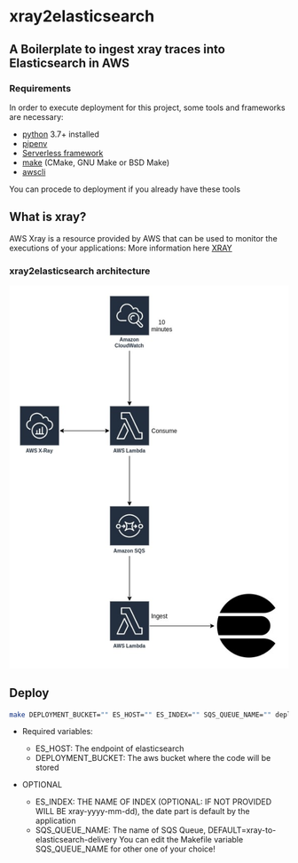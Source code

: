# xray2elasticsearch

## A Boilerplate to ingest xray traces into Elasticsearch in AWS

### Requirements

In order to execute deployment for this project, some tools and frameworks are necessary:

- [python](https://www.python.org/) 3.7+ installed
- [pipenv](https://pypi.org/project/pipenv/)
- [Serverless framework](https://serverless.com/)
- [make](https://www.gnu.org/software/make/) (CMake, GNU Make or BSD Make)
- [awscli](https://docs.aws.amazon.com/cli/latest/userguide/cli-chap-install.html)

You can procede to deployment if you already have these tools

## What is xray?

AWS Xray is a resource provided by AWS that can be used to monitor the executions of your applications: More information here [XRAY](https://docs.aws.amazon.com/xray/latest/devguide/aws-xray.html)

### xray2elasticsearch architecture

![architecture](xray2elasticsearch.jpg)

## Deploy

```bash
make DEPLOYMENT_BUCKET="" ES_HOST="" ES_INDEX="" SQS_QUEUE_NAME="" deploy
```

- Required variables:

  - ES_HOST: The endpoint of elasticsearch
  - DEPLOYMENT_BUCKET: The aws bucket where the code will be stored

- OPTIONAL
  - ES_INDEX: THE NAME OF INDEX (OPTIONAL: IF NOT PROVIDED WILL BE xray-yyyy-mm-dd), the date part is default by the application
  - SQS_QUEUE_NAME: The name of SQS Queue, DEFAULT=xray-to-elasticsearch-delivery
    You can edit the Makefile variable SQS_QUEUE_NAME for other one of your choice!
